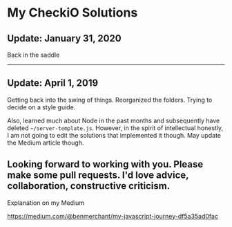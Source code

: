 # My CheckiO Solutions

## Update: January 31, 2020

Back in the saddle

------------------

## Update: April 1, 2019

Getting back into the swing of things. Reorganized the folders. Trying to decide on a style guide.

Also, learned much about Node in the past months and subsequently have deleted `~/server-template.js`. However, in the spirit of intellectual honestly, I am not going to edit the solutions that implemented it though. May update the Medium article though.

Looking forward to working with you. Please make some pull requests. I'd love advice, collaboration, constructive criticism.
-------------------
Explanation on my Medium

https://medium.com/@benmerchant/my-javascript-journey-df5a35ad0fac

